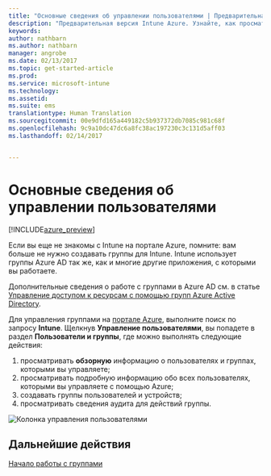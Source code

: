 ```yaml
---
title: "Основные сведения об управлении пользователями | Предварительная версия Intune Azure | Документация Майкрософт"
description: "Предварительная версия Intune Azure. Узнайте, как просматривать пользователей и управлять ими с помощью Microsoft Intune и Azure."
keywords: 
author: nathbarn
ms.author: nathbarn
manager: angrobe
ms.date: 02/13/2017
ms.topic: get-started-article
ms.prod: 
ms.service: microsoft-intune
ms.technology: 
ms.assetid: 
ms.suite: ems
translationtype: Human Translation
ms.sourcegitcommit: 00e9dfd165a449182c5b937372db7085c981c68f
ms.openlocfilehash: 9c9a10dc47dc6a8fc38ac197230c3c131d5aff03
ms.lasthandoff: 02/14/2017


---
```


# <a name="what-is-user-management"></a>Основные сведения об управлении пользователями


[!INCLUDE[azure_preview](../includes/azure_preview.md)]

Если вы еще не знакомы с Intune на портале Azure, помните: вам больше не нужно создавать группы для Intune. Intune использует группы Azure AD так же, как и многие другие приложения, с которыми вы работаете.

Дополнительные сведения о работе с группами в Azure AD см. в статье [Управление доступом к ресурсам с помощью групп Azure Active Directory](https://docs.microsoft.com/en-us/azure/active-directory/active-directory-manage-groups).

Для управления группами на [портале Azure](https://portal.azure.com), выполните поиск по запросу **Intune**. Щелкнув **Управление пользователями**, вы попадете в раздел **Пользователи и группы**, где можно выполнять следующие действия:

1. просматривать **обзорную** информацию о пользователях и группах, которыми вы управляете;
2. просматривать подробную информацию обо всех пользователях, которыми вы управляете с помощью Azure;
3. создавать группы пользователей и устройств;
4. просматривать сведения аудита для действий группы.

![Колонка управления пользователями](./media/manage-users.png)


## <a name="next-step"></a>Дальнейшие действия

[Начало работы с группами](/intune-azure/manage-users/get-started-with-groups)

